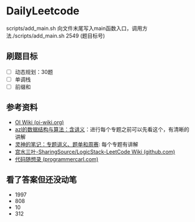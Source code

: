 # DailyLeetcode

scripts/add_main.sh 向文件末尾写入main函数入口，调用方法./scripts/add_main.sh 2549 (题目标号)

## 刷题目标

- [ ] 动态规划：30题
- [ ] 单调栈
- [ ] 前缀和

## 参考资料

- [OI Wiki (oi-wiki.org)](https://oi-wiki.org/ds/monotonous-stack/)
- [azl的数据结构与算法：含讲义](https://github.com/azl397985856/leetcode/blob/master/thinkings/dynamic-programming.md)：进行每个专题之前可以先看这个，有清晰的讲解
- [灵神的笔记：专题讲义、题单和周赛](https://github.com/EndlessCheng): 每个专题有讲解
- [宫水三叶-SharingSource/LogicStack-LeetCode Wiki (github.com)](https://github.com/SharingSource/LogicStack-LeetCode/wiki/记忆化搜索)
- [代码随想录 (programmercarl.com)](https://www.programmercarl.com/动态规划理论基础.html#算法公开课)

## 看了答案但还没动笔

- 1997
- 808
- 10
- 312